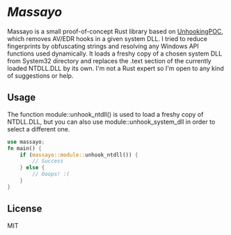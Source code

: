 # _Massayo_

Massayo is a small proof-of-concept Rust library based on [UnhookingPOC], which removes AV/EDR hooks in a given system DLL. I tried to reduce fingerprints by obfuscating strings and resolving any Windows API functions used dynamically. It loads a freshy copy of a chosen system DLL from System32 directory and replaces the .text section of the currently loaded NTDLL.DLL by its own. I'm not a Rust expert so I'm open to any kind of suggestions or help. 

## Usage

The function module::unhook_ntdll() is used to load a freshy copy of NTDLL.DLL, but you can also use module::unhook_system_dll in order to select a different one.

```rust
use massayo;
fn main() {
    if (massayo::module::unhook_ntdll()) {
        // Success
    } else {
        // Ooops! :(
    }
}
```

## License

MIT

   [UnhookingPOC]: <https://github.com/SolomonSklash/UnhookingPOC>